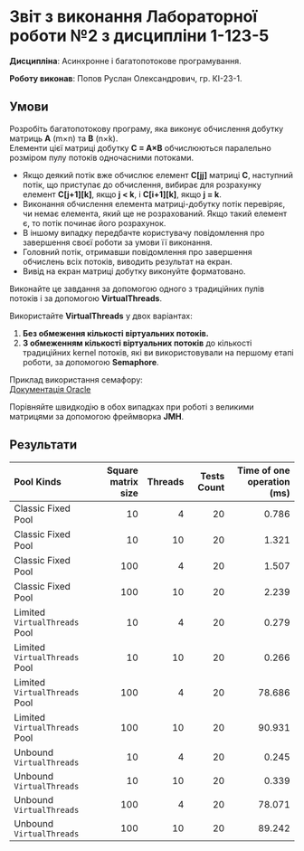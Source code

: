 # Звіт з виконання Лабораторної роботи №2 з дисципліни 1-123-5

**Дисципліна**: Асинхронне і багатопотокове програмування.

**Роботу виконав**: Попов Руслан Олександрович, гр. КІ-23-1.

## Умови

Розробіть багатопотокову програму, яка виконує обчислення добутку матриць **A** (m×n) та **B** (n×k).  
Елементи цієї матриці добутку **C = A×B** обчислюються паралельно розміром пулу потоків одночасними потоками.

- Якщо деякий потік вже обчислює елемент **C[jj]** матриці **C**, наступний потік, що приступає до обчислення, вибирає для розрахунку елемент **C[j+1][k]**, якщо **j < k**, і **C[i+1][k]**, якщо **j = k**.
- Виконання обчислення елемента матриці-добутку потік перевіряє, чи немає елемента, який ще не розрахований. Якщо такий елемент є, то потік починає його розрахунок.
- В іншому випадку передбачте користувачу повідомлення про завершення своєї роботи за умови її виконання.
- Головний потік, отримавши повідомлення про завершення обчислень всіх потоків, виводить результат на екран.
- Вивід на екран матриці добутку виконуйте форматовано.

Виконайте це завдання за допомогою одного з традиційних пулів потоків і за допомогою **VirtualThreads**.

Використайте **VirtualThreads** у двох варіантах:

1. **Без обмеження кількості віртуальних потоків.**
2. **З обмеженням кількості віртуальних потоків** до кількості традиційних kernel потоків, які ви використовували на першому етапі роботи, за допомогою **Semaphore**.

Приклад використання семафору:  
[Документація Oracle](https://docs.oracle.com/en/java/javase/21/core/virtual-threads.html#GUID-E695A4C5-D335-4FA4-B886-FE88C73F23E)

Порівняйте швидкодію в обох випадках при роботі з великими матрицями за допомогою фреймворка **JMH**.

## Результати

| Pool Kinds                    |   Square matrix size |   Threads |   Tests Count |   Time of one operation (ms) |
|:------------------------------|---------------------:|----------:|--------------:|-----------------------------:|
| Classic Fixed Pool            |                   10 |         4 |            20 |                        0.786 |
| Classic Fixed Pool            |                   10 |        10 |            20 |                        1.321 |
| Classic Fixed Pool            |                  100 |         4 |            20 |                        1.507 |
| Classic Fixed Pool            |                  100 |        10 |            20 |                        2.239 |
| Limited `VirtualThreads` Pool |                   10 |         4 |            20 |                        0.279 |
| Limited `VirtualThreads` Pool |                   10 |        10 |            20 |                        0.266 |
| Limited `VirtualThreads` Pool |                  100 |         4 |            20 |                       78.686 |
| Limited `VirtualThreads` Pool |                  100 |        10 |            20 |                       90.931 |
| Unbound `VirtualThreads`      |                   10 |         4 |            20 |                        0.245 |
| Unbound `VirtualThreads`      |                   10 |        10 |            20 |                        0.339 |
| Unbound `VirtualThreads`      |                  100 |         4 |            20 |                       78.071 |
| Unbound `VirtualThreads`      |                  100 |        10 |            20 |                       89.242 |